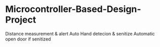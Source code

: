 # Microcontroller-Based-Design-Project
Distance measurement & alert
Auto Hand detecion & senitize
Automatic open door if senitized
